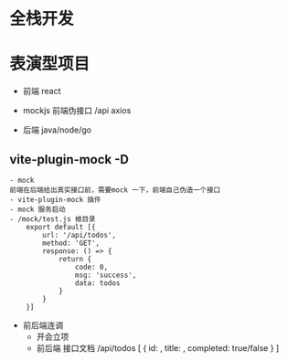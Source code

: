 # 全栈开发
# 表演型项目
- 前端 react
- mockjs 前端伪接口
    /api axios

- 后端 java/node/go

## vite-plugin-mock -D
    - mock 
    前端在后端给出真实接口前，需要mock 一下，前端自己伪造一个接口
    - vite-plugin-mock 插件
    - mock 服务启动
    - /mock/test.js 根目录
        export default [{
            url: '/api/todos',
            method: 'GET',
            response: () => {
                return {
                    code: 0,
                    msg: 'success',
                    data: todos
                }
            }
        }]

- 前后端连调
    - 开会立项
    - 前后端 接口文档 
    /api/todos 
    [
       {
        id: ,
        title: ,
        completed: true/false
       }
    ]